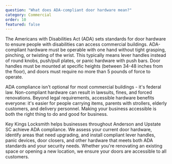 ```yaml
---
question: "What does ADA-compliant door hardware mean?"
category: Commercial
order: 10
featured: false
---
```


The Americans with Disabilities Act (ADA) sets standards for door hardware to ensure people with disabilities can access commercial buildings. ADA-compliant hardware must be operable with one hand without tight grasping, pinching, or twisting of the wrist. This typically means lever handles instead of round knobs, push/pull plates, or panic hardware with push bars. Door handles must be mounted at specific heights (between 34-48 inches from the floor), and doors must require no more than 5 pounds of force to operate.

ADA compliance isn't optional for most commercial buildings - it's federal law. Non-compliant hardware can result in lawsuits, fines, and forced renovations. Beyond legal requirements, accessible hardware benefits everyone: it's easier for people carrying items, parents with strollers, elderly customers, and delivery personnel. Making your business accessible is both the right thing to do and good for business.

Key Kings Locksmith helps businesses throughout Anderson and Upstate SC achieve ADA compliance. We assess your current door hardware, identify areas that need upgrading, and install compliant lever handles, panic devices, door closers, and other hardware that meets both ADA standards and your security needs. Whether you're renovating an existing space or opening a new location, we ensure your doors are accessible to all customers.
